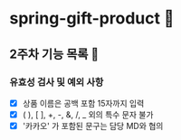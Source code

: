 # spring-gift-product 🎁

## 2주차 기능 목록 📄
### 유효성 검사 및 예외 사항
- [x] 상품 이름은 공백 포함 15자까지 입력
- [x]  ( ), [ ], +, -, &, /, _ 외의 특수 문자 불가
- [x] '카카오' 가 포함된 문구는 담당 MD와 협의